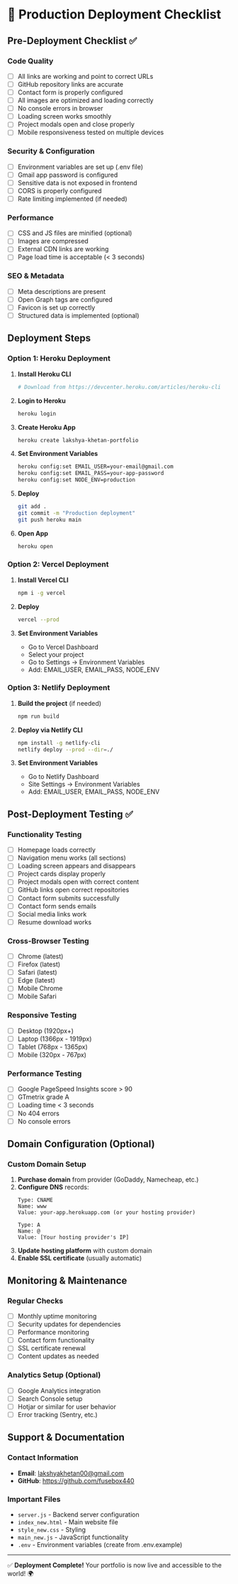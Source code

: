 # 🚀 Production Deployment Checklist

## Pre-Deployment Checklist ✅

### Code Quality
- [ ] All links are working and point to correct URLs
- [ ] GitHub repository links are accurate
- [ ] Contact form is properly configured
- [ ] All images are optimized and loading correctly
- [ ] No console errors in browser
- [ ] Loading screen works smoothly
- [ ] Project modals open and close properly
- [ ] Mobile responsiveness tested on multiple devices

### Security & Configuration
- [ ] Environment variables are set up (.env file)
- [ ] Gmail app password is configured
- [ ] Sensitive data is not exposed in frontend
- [ ] CORS is properly configured
- [ ] Rate limiting implemented (if needed)

### Performance
- [ ] CSS and JS files are minified (optional)
- [ ] Images are compressed
- [ ] External CDN links are working
- [ ] Page load time is acceptable (< 3 seconds)

### SEO & Metadata
- [ ] Meta descriptions are present
- [ ] Open Graph tags are configured
- [ ] Favicon is set up correctly
- [ ] Structured data is implemented (optional)

## Deployment Steps

### Option 1: Heroku Deployment

1. **Install Heroku CLI**
   ```bash
   # Download from https://devcenter.heroku.com/articles/heroku-cli
   ```

2. **Login to Heroku**
   ```bash
   heroku login
   ```

3. **Create Heroku App**
   ```bash
   heroku create lakshya-khetan-portfolio
   ```

4. **Set Environment Variables**
   ```bash
   heroku config:set EMAIL_USER=your-email@gmail.com
   heroku config:set EMAIL_PASS=your-app-password
   heroku config:set NODE_ENV=production
   ```

5. **Deploy**
   ```bash
   git add .
   git commit -m "Production deployment"
   git push heroku main
   ```

6. **Open App**
   ```bash
   heroku open
   ```

### Option 2: Vercel Deployment

1. **Install Vercel CLI**
   ```bash
   npm i -g vercel
   ```

2. **Deploy**
   ```bash
   vercel --prod
   ```

3. **Set Environment Variables**
   - Go to Vercel Dashboard
   - Select your project
   - Go to Settings → Environment Variables
   - Add: EMAIL_USER, EMAIL_PASS, NODE_ENV

### Option 3: Netlify Deployment

1. **Build the project** (if needed)
   ```bash
   npm run build
   ```

2. **Deploy via Netlify CLI**
   ```bash
   npm install -g netlify-cli
   netlify deploy --prod --dir=./
   ```

3. **Set Environment Variables**
   - Go to Netlify Dashboard
   - Site Settings → Environment Variables
   - Add: EMAIL_USER, EMAIL_PASS, NODE_ENV

## Post-Deployment Testing ✅

### Functionality Testing
- [ ] Homepage loads correctly
- [ ] Navigation menu works (all sections)
- [ ] Loading screen appears and disappears
- [ ] Project cards display properly
- [ ] Project modals open with correct content
- [ ] GitHub links open correct repositories
- [ ] Contact form submits successfully
- [ ] Contact form sends emails
- [ ] Social media links work
- [ ] Resume download works

### Cross-Browser Testing
- [ ] Chrome (latest)
- [ ] Firefox (latest)
- [ ] Safari (latest)
- [ ] Edge (latest)
- [ ] Mobile Chrome
- [ ] Mobile Safari

### Responsive Testing
- [ ] Desktop (1920px+)
- [ ] Laptop (1366px - 1919px)
- [ ] Tablet (768px - 1365px)
- [ ] Mobile (320px - 767px)

### Performance Testing
- [ ] Google PageSpeed Insights score > 90
- [ ] GTmetrix grade A
- [ ] Loading time < 3 seconds
- [ ] No 404 errors
- [ ] No console errors

## Domain Configuration (Optional)

### Custom Domain Setup
1. **Purchase domain** from provider (GoDaddy, Namecheap, etc.)
2. **Configure DNS** records:
   ```
   Type: CNAME
   Name: www
   Value: your-app.herokuapp.com (or your hosting provider)
   
   Type: A
   Name: @
   Value: [Your hosting provider's IP]
   ```
3. **Update hosting platform** with custom domain
4. **Enable SSL certificate** (usually automatic)

## Monitoring & Maintenance

### Regular Checks
- [ ] Monthly uptime monitoring
- [ ] Security updates for dependencies
- [ ] Performance monitoring
- [ ] Contact form functionality
- [ ] SSL certificate renewal
- [ ] Content updates as needed

### Analytics Setup (Optional)
- [ ] Google Analytics integration
- [ ] Search Console setup
- [ ] Hotjar or similar for user behavior
- [ ] Error tracking (Sentry, etc.)

## Support & Documentation

### Contact Information
- **Email**: lakshyakhetan00@gmail.com
- **GitHub**: https://github.com/fusebox440

### Important Files
- `server.js` - Backend server configuration
- `index_new.html` - Main website file
- `style_new.css` - Styling
- `main_new.js` - JavaScript functionality
- `.env` - Environment variables (create from .env.example)

---

✅ **Deployment Complete!** Your portfolio is now live and accessible to the world! 🌍